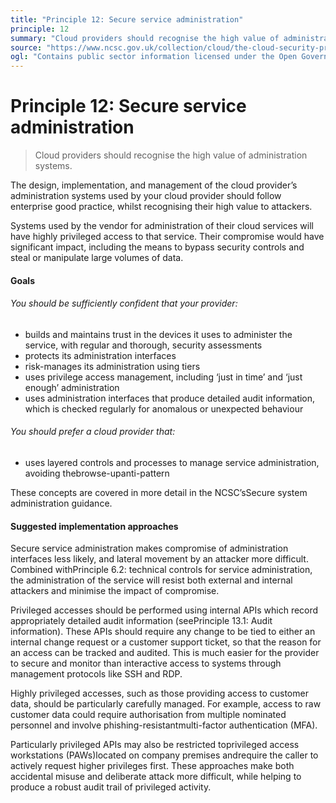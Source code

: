 ```yaml
---
title: "Principle 12: Secure service administration"
principle: 12
summary: "Cloud providers should recognise the high value of administration systems."
source: "https://www.ncsc.gov.uk/collection/cloud/the-cloud-security-principles/principle-12-secure-service-administration"
ogl: "Contains public sector information licensed under the Open Government Licence v3.0. https://www.nationalarchives.gov.uk/doc/open-government-licence/version/3/"
---
```


# Principle 12: Secure service administration

> Cloud providers should recognise the high value of administration systems.

The design, implementation, and management of the cloud provider’s administration systems used by your cloud provider should follow enterprise good practice, whilst recognising their high value to attackers.

Systems used by the vendor for administration of their cloud services will have highly privileged access to that service. Their compromise would have significant impact, including the means to bypass security controls and steal or manipulate large volumes of data.

#### Goals

###### You should be sufficiently confident that your provider:

- builds and maintains trust in the devices it uses to administer the service, with regular and thorough, security assessments
- protects its administration interfaces
- risk-manages its administration using tiers
- uses privilege access management, including ‘just in time’ and ‘just enough’ administration
- uses administration interfaces that produce detailed audit information, which is checked regularly for anomalous or unexpected behaviour

###### You should prefer a cloud provider that:

- uses layered controls and processes to manage service administration, avoiding thebrowse-upanti-pattern

These concepts are covered in more detail in the NCSC’sSecure system administration guidance.

#### Suggested implementation approaches

Secure service administration makes compromise of administration interfaces less likely, and lateral movement by an attacker more difficult. Combined withPrinciple 6.2: technical controls for service administration, the administration of the service will resist both external and internal attackers and minimise the impact of compromise.

Privileged accesses should be performed using internal APIs which record appropriately detailed audit information (seePrinciple 13.1: Audit information). These APIs should require any change to be tied to either an internal change request or a customer support ticket, so that the reason for an access can be tracked and audited. This is much easier for the provider to secure and monitor than interactive access to systems through management protocols like SSH and RDP.

Highly privileged accesses, such as those providing access to customer data, should be particularly carefully managed. For example, access to raw customer data could require authorisation from multiple nominated personnel and involve phishing-resistantmulti-factor authentication (MFA).

Particularly privileged APIs may also be restricted toprivileged access workstations (PAWs)located on company premises andrequire the caller to actively request higher privileges first. These approaches make both accidental misuse and deliberate attack more difficult, while helping to produce a robust audit trail of privileged activity.
